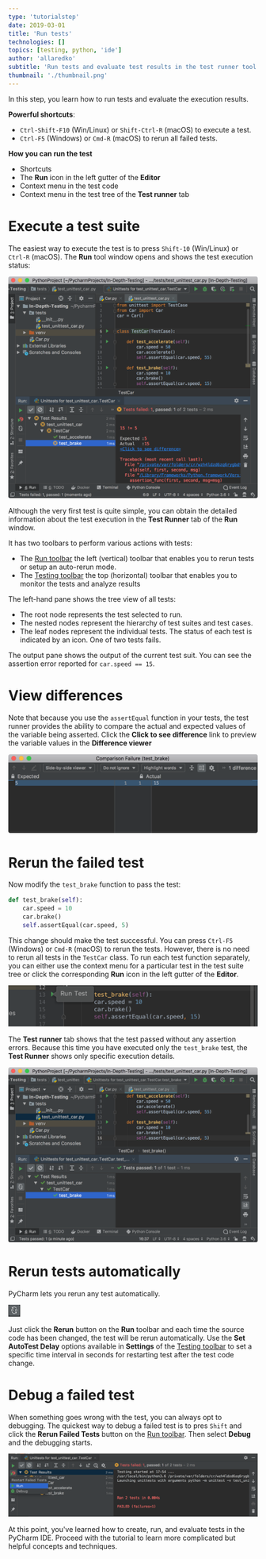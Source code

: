 ```yaml
---
type: 'tutorialstep'
date: 2019-03-01
title: 'Run tests'
technologies: []
topics: [testing, python, 'ide']
author: 'allaredko'
subtitle: 'Run tests and evaluate test results in the test runner tool window'
thumbnail: './thumbnail.png'
---
```


In this step, you learn how to run tests and evaluate the execution results.

**Powerful shortcuts**: 
-  `Ctrl-Shift-F10` (Win/Linux) or `Shift-Ctrl-R` (macOS) to execute a test.
-  `Ctrl-F5` (Windows) or `Cmd-R` (macOS) to rerun all failed tests.

**How you can run the test**
- Shortcuts
- The **Run** icon in the left gutter of the **Editor**
- Context menu in the test code
- Context menu in the test tree of the **Test runner** tab 

# Execute a test suite

The easiest way to execute the test is to press `Shift-10` (Win/Linux) or `Ctrl-R` (macOS).
The **Run** tool window opens and shows the test execution status:

![Failed test](screenshots/test_run_test_fail.png)

Although the very first test is quite simple, you can obtain the detailed information about the 
test execution in the **Test Runner** tab of the **Run** window. 

It has two toolbars to perform various actions with tests:
 - The <a href="https://www.jetbrains.com/help/pycharm/test-runner-tab.html#runToolbar" target="_blank">Run toolbar</a> 
 the left (vertical) toolbar that enables you to rerun tests or setup an auto-rerun mode.
 - The <a href="https://www.jetbrains.com/help/pycharm/test-runner-tab.html#testingToolbar" target="_blank">Testing toolbar</a>
  the top (horizontal) toolbar that enables you to monitor the tests and analyze results 
  
The left-hand pane shows the tree view of all tests:
- The root node represents the test selected to run.
- The nested nodes represent the hierarchy of test suites and test cases.
- The leaf nodes represent the individual tests.
The status of each test is indicated by an icon. One of two tests fails. 

The output pane shows the output of the current test suit. You can see the assertion error reported for 
`car.speed == 15`.  

# View differences

Note that because you use the `assertEqual` function in your tests, the test runner provides the 
ability to compare the actual and expected values of the variable being asserted.
Click the **Click to see difference** link to preview the variable values in the **Difference viewer**

![Compare variable values in the Difference viewer](screenshots/test_view_differences.png)

# Rerun the failed test

Now modify the `test_brake` function to pass the test:

```python
def test_brake(self):    
    car.speed = 10
    car.brake()
    self.assertEqual(car.speed, 5)
```
This change should make the test successful. You can press `Ctrl-F5` (Windows) or `Cmd-R` (macOS)
to rerun the tests. However, there is no need to rerun all tests in the `TestCar` class.
To run each test function separately, you can either use the context menu for a particular test 
in the test suite tree or click the corresponding **Run** icon in the left gutter of the **Editor**.

 ![Run test using the icon in the left gutter](screenshots/test_run_menu.png)

The **Test runner** tab shows that the test passed without any assertion errors. 
Because this time you have executed only the `test_brake` test, the **Test Runner** shows only 
specific execution details. 

![Run test](screenshots/test_run_test.png)

# Rerun tests automatically

PyCharm lets you rerun any test automatically.

![Rerun tests automatically](screenshots/test_rerun_icon.png)

Just click the **Rerun** button on the **Run** toolbar and each time the source code has been changed,
 the test will be rerun automatically. Use the **Set AutoTest Delay** options available in **Settings**
 of the <a href="https://www.jetbrains.com/help/pycharm/test-runner-tab.html#testingToolbar" target="_blank">Testing toolbar</a> to
 set a specific time interval in seconds for restarting test after the test code change.
 
# Debug a failed test

When something goes wrong with the test, you can always opt to debugging. The quickest way to debug a failed test
is to pres `Shift` and click the **Rerun Failed Tests** button on the <a href="https://www.jetbrains.com/help/pycharm/test-runner-tab.html#runToolbar" target="_blank">Run toolbar</a>.
Then select **Debug** and the debugging starts.

![Rerun tests automatically](screenshots/test_debug.png)

At this point, you've learned how to create, run, and evaluate tests in the PyCharm IDE. Proceed with the tutorial
to learn more complicated but helpful concepts and techniques.